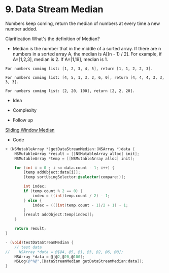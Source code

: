 # 9. Data Stream Median 

Numbers keep coming, return the median of numbers at every time a new number added.

Clarification
What's the definition of Median?
- Median is the number that in the middle of a sorted array. If there are n numbers in a sorted array A, the median is A[(n - 1) / 2]. For example, if A=[1,2,3], median is 2. If A=[1,19], median is 1.


```
For numbers coming list: [1, 2, 3, 4, 5], return [1, 1, 2, 2, 3].

For numbers coming list: [4, 5, 1, 3, 2, 6, 0], return [4, 4, 4, 3, 3, 3, 3].

For numbers coming list: [2, 20, 100], return [2, 2, 20].
```

* Idea

	
* Complexity


* Follow up

[Sliding Window Median](http://www.lintcode.com/en/problem/sliding-window-median/)

* Code

``` objective-c
+ (NSMutableArray *)getDataStreamMedian:(NSArray *)data {
    NSMutableArray *result = [[NSMutableArray alloc] init];
    NSMutableArray *temp = [[NSMutableArray alloc] init];

    for (int i = 0 ; i <= data.count - 1; i++) {
        [temp addObject:data[i]];
        [temp sortUsingSelector:@selector(compare:)];

        int index;
        if (temp.count % 2 == 0) {
            index = ((int)temp.count / 2) - 1;
        } else {
            index = (((int)temp.count - 1)/2 + 1) - 1;
        }
        [result addObject:temp[index]];
    }

    return result;
}

```

``` objective-c
- (void)testDataStreamMedian {
    // test data
//    NSArray *data = @[@4, @5, @1, @3, @2, @6, @0];
    NSArray *data = @[@2,@20,@100];
    NSLog(@"%@",[DataStreamMedian getDataStreamMedian:data]);
}
```

